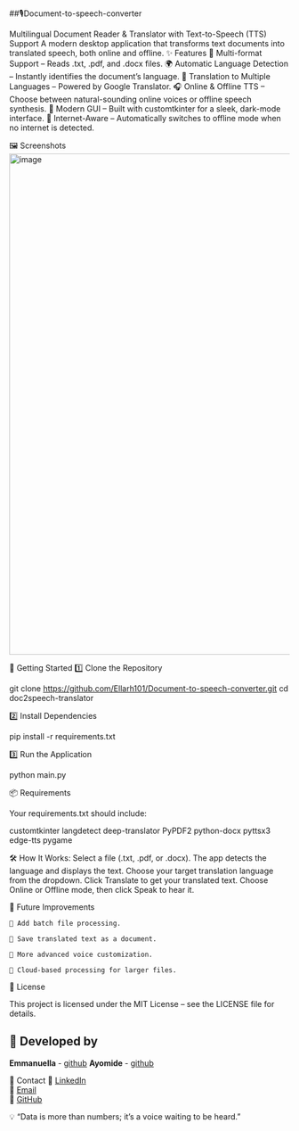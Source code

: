 ##🎙️Document-to-speech-converter

Multilingual Document Reader & Translator with Text-to-Speech (TTS) Support
A modern desktop application that transforms text documents into translated speech, both online and offline.
✨ Features
    📂 Multi-format Support – Reads .txt, .pdf, and .docx files.
    🌍 Automatic Language Detection – Instantly identifies the document’s language.
    🔄 Translation to Multiple Languages – Powered by Google Translator.
    🎧 Online & Offline TTS – Choose between natural-sounding online voices or offline speech synthesis.
    🎨 Modern GUI – Built with customtkinter for a sleek, dark-mode interface.
    📶 Internet-Aware – Automatically switches to offline mode when no internet is detected.

🖼️ Screenshots
<img width="1199" height="899" alt="image" src="https://github.com/user-attachments/assets/fcacb4b3-e5e3-4005-9532-4f5aabc99d1f" />

🚀 Getting Started
1️⃣ Clone the Repository

git clone https://github.com/Ellarh101/Document-to-speech-converter.git
cd doc2speech-translator

2️⃣ Install Dependencies

pip install -r requirements.txt

3️⃣ Run the Application

python main.py

📦 Requirements

Your requirements.txt should include:

customtkinter
langdetect
deep-translator
PyPDF2
python-docx
pyttsx3
edge-tts
pygame

🛠️ How It Works:
    Select a file (.txt, .pdf, or .docx).
    The app detects the language and displays the text.
    Choose your target translation language from the dropdown.
    Click Translate to get your translated text.
    Choose Online or Offline mode, then click Speak to hear it.

🌟 Future Improvements

    🔹 Add batch file processing.

    🔹 Save translated text as a document.

    🔹 More advanced voice customization.

    🔹 Cloud-based processing for larger files.

📜 License

This project is licensed under the MIT License – see the LICENSE file for details.

## 👥 Developed by
**Emmanuella** - [github](https://github.com/Ellarh101)
**Ayomide** - [github](https://github.com/AYOMIDE33-DEEP)

💌 Contact
💼 [LinkedIn](https://www.linkedin.com/in/kocknet-emmanuella-86aa69356/)  
📧 [Email](mailto:kocknetemmanuella55@gmail.com)  
🐙 [GitHub](https://github.com/Ellarh101/)

💡 “Data is more than numbers; it’s a voice waiting to be heard.”
